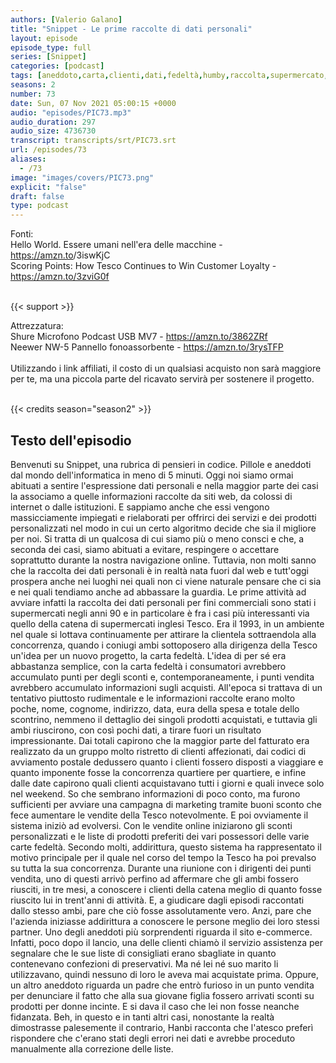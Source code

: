 ```yaml
---
authors: [Valerio Galano]
title: "Snippet - Le prime raccolte di dati personali"
layout: episode
episode_type: full
series: [Snippet]
categories: [podcast]
tags: [aneddoto,carta,clienti,dati,fedeltà,humby,raccolta,supermercato,tesco]
seasons: 2
number: 73
date: Sun, 07 Nov 2021 05:00:15 +0000
audio: "episodes/PIC73.mp3"
audio_duration: 297
audio_size: 4736730
transcript: transcripts/srt/PIC73.srt
url: /episodes/73
aliases: 
  - /73
image: "images/covers/PIC73.png"
explicit: "false"
draft: false
type: podcast
---
```

Fonti:<br />
Hello World. Essere umani nell'era delle macchine - <a href="https://amzn.to" rel="noopener">https://amzn.to</a>/3iswKjC <br />
Scoring Points: How Tesco Continues to Win Customer Loyalty - <a href="https://amzn.to/3zviG0f" rel="noopener">https://amzn.to/3zviG0f</a> <br />
<br />


{{< support >}}

Attrezzatura:<br />
Shure Microfono Podcast USB MV7 - <a href="https://amzn.to/3862ZRf" rel="noopener">https://amzn.to/3862ZRf</a> <br />
Neewer NW-5 Pannello fonoassorbente - <a href="https://amzn.to/3rysTFP" rel="noopener">https://amzn.to/3rysTFP</a> <br />
<br />
Utilizzando i link affiliati, il costo di un qualsiasi acquisto non sarà maggiore per te, ma una piccola parte del ricavato servirà per sostenere il progetto.<br />
<br />


{{< credits season="season2" >}}

<!-- more -->

## Testo dell'episodio

Benvenuti su Snippet, una rubrica di pensieri in codice. Pillole e aneddoti dal mondo dell'informatica
in meno di 5 minuti.
Oggi noi siamo ormai abituati a sentire l'espressione dati personali e nella maggior parte dei casi
la associamo a quelle informazioni raccolte da siti web, da colossi di internet o dalle
istituzioni. E sappiamo anche che essi vengono massicciamente impiegati e rielaborati per
offrirci dei servizi e dei prodotti personalizzati nel modo in cui un certo algoritmo decide che
sia il migliore per noi.
Si tratta di un qualcosa di cui siamo più o meno consci e che, a seconda dei casi, siamo
abituati a evitare, respingere o accettare soprattutto durante la nostra navigazione
online.
Tuttavia, non molti sanno che la raccolta dei dati personali è in realtà nata fuori
dal web e tutt'oggi prospera anche nei luoghi nei quali non ci viene naturale pensare che
ci sia e nei quali tendiamo anche ad abbassare la guardia.
Le prime attività ad avviare infatti la raccolta dei dati personali per fini commerciali sono
stati i supermercati negli anni 90 e in particolare è fra i casi più interessanti via quello
della catena di supermercati inglesi Tesco.
Era il 1993, in un ambiente nel quale si lottava continuamente per attirare la clientela sottraendola
alla concorrenza, quando i coniugi ambi sottoposero alla dirigenza della Tesco un'idea per un
nuovo progetto, la carta fedeltà.
L'idea di per sé era abbastanza semplice, con la carta fedeltà i consumatori avrebbero
accumulato punti per degli sconti e, contemporaneamente, i punti vendita avrebbero accumulato informazioni
sugli acquisti.
All'epoca si trattava di un tentativo piuttosto rudimentale e le informazioni raccolte erano
molto poche, nome, cognome, indirizzo, data, eura della spesa e totale dello scontrino,
nemmeno il dettaglio dei singoli prodotti acquistati, e tuttavia gli ambi riuscirono,
con così pochi dati, a tirare fuori un risultato impressionante.
Dai totali capirono che la maggior parte del fatturato era realizzato da un gruppo molto
ristretto di clienti affezionati, dai codici di avviamento postale dedussero quanto i clienti
fossero disposti a viaggiare e quanto imponente fosse la concorrenza quartiere per quartiere,
e infine dalle date capirono quali clienti acquistavano tutti i giorni e quali invece
solo nel weekend.
So che sembrano informazioni di poco conto, ma furono sufficienti per avviare una campagna
di marketing tramite buoni sconto che fece aumentare le vendite della Tesco notevolmente.
E poi ovviamente il sistema iniziò ad evolversi.
Con le vendite online iniziarono gli sconti personalizzati e le liste di prodotti preferiti
dei vari possessori delle varie carte fedeltà.
Secondo molti, addirittura, questo sistema ha rappresentato il motivo principale per
il quale nel corso del tempo la Tesco ha poi prevalso su tutta la sua concorrenza.
Durante una riunione con i dirigenti dei punti vendita, uno di questi arrivò perfino ad
affermare che gli ambi fossero riusciti, in tre mesi, a conoscere i clienti della catena
meglio di quanto fosse riuscito lui in trent'anni di attività.
E, a giudicare dagli episodi raccontati dallo stesso ambi, pare che ciò fosse assolutamente
vero.
Anzi, pare che l'azienda iniziasse addirittura a conoscere le persone meglio dei loro stessi
partner.
Uno degli aneddoti più sorprendenti riguarda il sito e-commerce.
Infatti, poco dopo il lancio, una delle clienti chiamò il servizio assistenza per segnalare
che le sue liste di consigliati erano sbagliate in quanto contenevano confezioni di preservativi.
Ma né lei né suo marito li utilizzavano, quindi nessuno di loro le aveva mai acquistate
prima.
Oppure, un altro aneddoto riguarda un padre che entrò furioso in un punto vendita per
denunciare il fatto che alla sua giovane figlia fossero arrivati sconti su prodotti per donne
incinte.
E si dava il caso che lei non fosse neanche fidanzata.
Beh, in questo e in tanti altri casi, nonostante la realtà dimostrasse palesemente il contrario,
Hanbi racconta che l'atesco preferì rispondere che c'erano stati degli errori nei dati e
avrebbe proceduto manualmente alla correzione delle liste.

